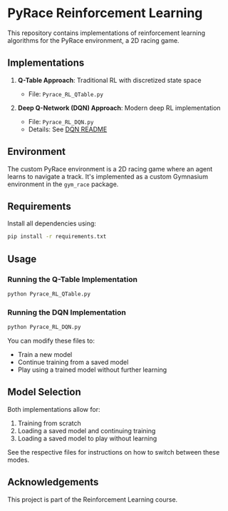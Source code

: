 # PyRace Reinforcement Learning

This repository contains implementations of reinforcement learning algorithms for the PyRace environment, a 2D racing game.

## Implementations

1. **Q-Table Approach**: Traditional RL with discretized state space
   - File: `Pyrace_RL_QTable.py`

2. **Deep Q-Network (DQN) Approach**: Modern deep RL implementation
   - File: `Pyrace_RL_DQN.py`
   - Details: See [DQN README](./DQN_README.md)

## Environment

The custom PyRace environment is a 2D racing game where an agent learns to navigate a track. It's implemented as a custom Gymnasium environment in the `gym_race` package.

## Requirements

Install all dependencies using:

```bash
pip install -r requirements.txt
```

## Usage

### Running the Q-Table Implementation

```bash
python Pyrace_RL_QTable.py
```

### Running the DQN Implementation

```bash
python Pyrace_RL_DQN.py
```

You can modify these files to:
- Train a new model
- Continue training from a saved model
- Play using a trained model without further learning

## Model Selection

Both implementations allow for:
1. Training from scratch
2. Loading a saved model and continuing training
3. Loading a saved model to play without learning

See the respective files for instructions on how to switch between these modes.

## Acknowledgements

This project is part of the Reinforcement Learning course. 